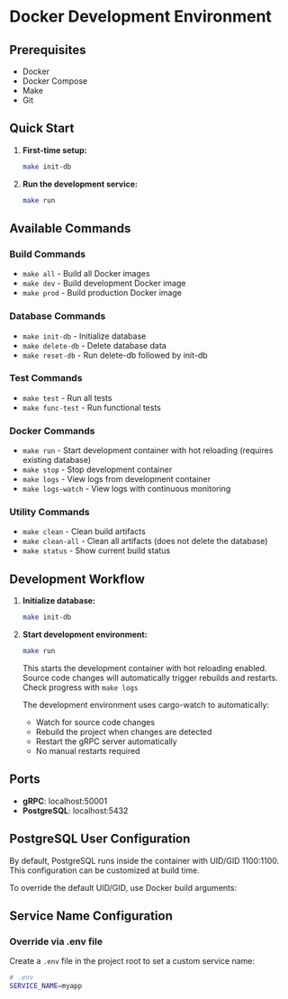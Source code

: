 # Docker Development Environment


## Prerequisites

- Docker
- Docker Compose
- Make
- Git

## Quick Start

1. **First-time setup:**
   ```bash
   make init-db
   ```

2. **Run the development service:**
   ```bash
   make run
   ```

## Available Commands

### Build Commands
- `make all` - Build all Docker images
- `make dev` - Build development Docker image
- `make prod` - Build production Docker image

### Database Commands
- `make init-db` - Initialize database
- `make delete-db` - Delete database data
- `make reset-db` - Run delete-db followed by init-db

### Test Commands
- `make test` - Run all tests
- `make func-test` - Run functional tests

### Docker Commands
- `make run` - Start development container with hot reloading (requires existing database)
- `make stop` - Stop development container
- `make logs` - View logs from development container
- `make logs-watch` - View logs with continuous monitoring

### Utility Commands
- `make clean` - Clean build artifacts
- `make clean-all` - Clean all artifacts (does not delete the database)
- `make status` - Show current build status

## Development Workflow

1. **Initialize database:**
   ```bash
   make init-db
   ```

2. **Start development environment:**
   ```bash
   make run
   ```
   This starts the development container with hot reloading enabled. Source code changes will automatically trigger rebuilds and restarts.  Check progress with `make logs`


   The development environment uses cargo-watch to automatically:
   - Watch for source code changes
   - Rebuild the project when changes are detected
   - Restart the gRPC server automatically
   - No manual restarts required

## Ports

- **gRPC**: localhost:50001
- **PostgreSQL**: localhost:5432

## PostgreSQL User Configuration

By default, PostgreSQL runs inside the container with UID/GID 1100:1100. This configuration can be customized at build time.

To override the default UID/GID, use Docker build arguments:

## Service Name Configuration

### Override via .env file

Create a `.env` file in the project root to set a custom service name:

```bash
# .env
SERVICE_NAME=myapp
```